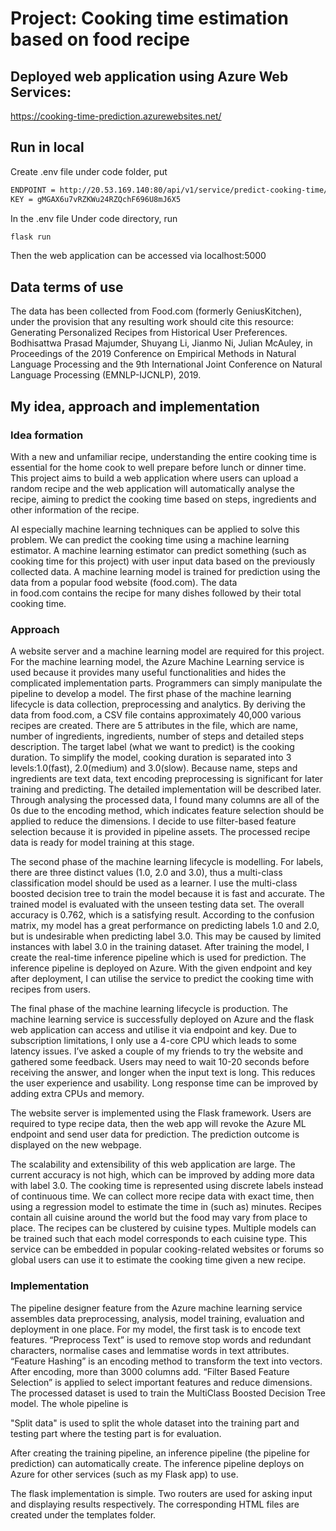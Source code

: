 # Project: Cooking time estimation based on food recipe 
## Deployed web application using Azure Web Services: 

https://cooking-time-prediction.azurewebsites.net/
## Run in local
Create .env file under code folder, put 
```bash
ENDPOINT = http://20.53.169.140:80/api/v1/service/predict-cooking-time/score
KEY = gMGAX6u7vRZKWu24RZQchF696U8mJ6X5
```
In the .env file
Under code directory, run 
```bash
flask run
```
Then the web application can be accessed via localhost:5000

## Data terms of use
The data has been collected from Food.com (formerly GeniusKitchen), under the provision that any resulting work should cite this resource:
Generating Personalized Recipes from Historical User Preferences. Bodhisattwa Prasad Majumder, Shuyang Li, Jianmo Ni, Julian McAuley, in Proceedings of the 2019 Conference on Empirical Methods in Natural Language Processing and the 9th International Joint Conference on Natural Language Processing (EMNLP-IJCNLP), 2019.
## My idea, approach and implementation
### Idea formation

With a new and unfamiliar recipe, understanding the entire cooking time is essential for the home cook to well prepare before lunch or dinner time. This project aims to build a web application where users can upload a random recipe and the web application will automatically analyse the recipe, aiming to predict the cooking time based on steps, ingredients and other information of the recipe.

AI especially machine learning techniques can be applied to solve this problem. We can predict the cooking time using a machine learning estimator. A machine learning estimator can predict something (such as cooking time for this project) with user input data based on the previously collected data. A machine learning model is trained for prediction using the data from a popular food website (food.com). The data in food.com contains the recipe for many dishes followed by their total cooking time.

### Approach
A website server and a machine learning model are required for this project. For the machine learning model, the Azure Machine Learning service is used because it provides many useful functionalities and hides the complicated implementation parts. Programmers can simply manipulate the pipeline to develop a model. The first phase of the machine learning lifecycle is data collection, preprocessing and analytics. By deriving the data from food.com, a CSV file contains approximately 40,000 various recipes are created. There are 5 attributes in the file, which are name, number of ingredients, ingredients, number of steps and detailed steps description. The target label (what we want to predict) is the cooking duration. To simplify the model, cooking duration is separated into 3 levels:1.0(fast), 2.0(medium) and 3.0(slow). Because name, steps and ingredients are text data, text encoding preprocessing is significant for later training and predicting. The detailed implementation will be described later. Through analysing the processed data, I found many columns are all of the 0s due to the encoding method, which indicates feature selection should be applied to reduce the dimensions. I decide to use filter-based feature selection because it is provided in pipeline assets. The processed recipe data is ready for model training at this stage.

The second phase of the machine learning lifecycle is modelling. For labels, there are three distinct values (1.0, 2.0 and 3.0), thus a multi-class classification model should be used as a learner. I use the multi-class boosted decision tree to train the model because it is fast and accurate. The trained model is evaluated with the unseen testing data set. The overall accuracy is 0.762, which is a satisfying result. According to the confusion matrix, my model has a great performance on predicting labels 1.0 and 2.0, but is undesirable when predicting label 3.0. This may be caused by limited instances with label 3.0 in the training dataset. After training the model, I create the real-time inference pipeline which is used for prediction. The inference pipeline is deployed on Azure. With the given endpoint and key after deployment, I can utilise the service to predict the cooking time with recipes from users.

The final phase of the machine learning lifecycle is production. The machine learning service is successfully deployed on Azure and the flask web application can access and utilise it via endpoint and key. Due to subscription limitations, I only use a 4-core CPU which leads to some latency issues. I’ve asked a couple of my friends to try the website and gathered some feedback. Users may need to wait 10-20 seconds before receiving the answer, and longer when the input text is long. This reduces the user experience and usability. Long response time can be improved by adding extra CPUs and memory. 

The website server is implemented using the Flask framework. Users are required to type recipe data, then the web app will revoke the Azure ML endpoint and send user data for prediction. The prediction outcome is displayed on the new webpage.

The scalability and extensibility of this web application are large. The current accuracy is not high, which can be improved by adding more data with label 3.0. The cooking time is represented using discrete labels instead of continuous time. We can collect more recipe data with exact time, then using a regression model to estimate the time in (such as) minutes. Recipes contain all cuisine around the world but the food may vary from place to place. The recipes can be clustered by cuisine types. Multiple models can be trained such that each model corresponds to each cuisine type. This service can be embedded in popular cooking-related websites or forums so global users can use it to estimate the cooking time given a new recipe.

### Implementation
The pipeline designer feature from the Azure machine learning service assembles data preprocessing, analysis, model training, evaluation and deployment in one place. For my model, the first task is to encode text features. “Preprocess Text” is used to remove stop words and redundant characters, normalise cases and lemmatise words in text attributes. “Feature Hashing” is an encoding method to transform the text into vectors. After encoding, more than 3000 columns add. “Filter Based Feature Selection” is applied to select important features and reduce dimensions. The processed dataset is used to train the MultiClass Boosted Decision Tree model. The whole pipeline is 

"Split data" is used to split the whole dataset into the training part and testing part where the testing part is for evaluation. 

After creating the training pipeline, an inference pipeline (the pipeline for prediction) can automatically create. The inference pipeline deploys on Azure for other services (such as my Flask app) to use.

The flask implementation is simple. Two routers are used for asking input and displaying results respectively. The corresponding HTML files are created under the templates folder. 
